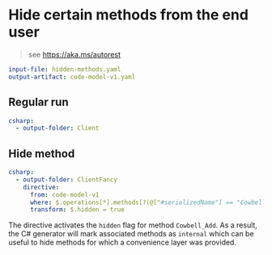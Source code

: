 # Hide certain methods from the end user

> see https://aka.ms/autorest

``` yaml 
input-file: hidden-methods.yaml
output-artifact: code-model-v1.yaml
```

## Regular run

``` yaml
csharp:
  - output-folder: Client
```

## Hide method

``` yaml
csharp:
  - output-folder: ClientFancy
    directive:
      from: code-model-v1
      where: $.operations[*].methods[?(@["#serializedName"] == "Cowbell_Add")]
      transform: $.hidden = true
```

The directive activates the `hidden` flag for method `Cowbell_Add`.
As a result, the C# generator will mark associated methods as `internal` which can be useful to hide methods for which a convenience layer was provided.